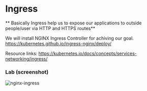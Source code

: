 # Ingress 
** Basically Ingress help us to expose our applications to outside people/user via HTTP and HTTPS routes**

We will install NGINX Ingress Controller for achiving our goal.
https://kubernetes.github.io/ingress-nginx/deploy/

Resource links:
https://kubernetes.io/docs/concepts/services-networking/ingress/

### Lab (screenshot)
![nginx-ingress](https://user-images.githubusercontent.com/73134659/152646566-95589b3e-b859-4081-aa29-320f80d3c92f.JPG)




